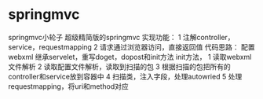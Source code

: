 # springmvc
springmvc小轮子
超级精简版的springmvc
实现功能：
  1 注解controller，service，requestmapping
  2 请求通过浏览器访问，直接返回值
代码思路：
  配置webxml
  继承servelet，重写doget，dopost和init方法
  init方法，
    1 读取webxml文件解析
    2 读取配置文件解析，读取到扫描的包
    3 根据扫描的包把所有的controller和service放到容器中
    4 扫描类，注入字段，处理autowried
    5 处理requestmapping，将uri和method对应
    
   
